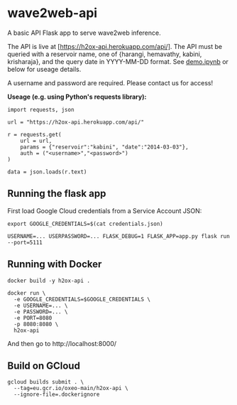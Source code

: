 # wave2web-api
A basic API Flask app to serve wave2web inference.

The API is live at [https://h2ox-api.herokuapp.com/api/]. The API must be queried with a reservoir name, one of {harangi, hemavathy, kabini, krisharaja}, and the query date in YYYY-MM-DD format. See [demo.ipynb](demo.ipynb) or below for useage details.

A username and password are required. Please contact us for access!

**Useage (e.g. using Python's requests library):**

    import requests, json

    url = "https://h2ox-api.herokuapp.com/api/"

    r = requests.get(
        url = url,
        params = {"reservoir":"kabini", "date":"2014-03-03"},
        auth = ("<username>","<password>")
    )

    data = json.loads(r.text)

## Running the flask app
First load Google Cloud credentials from a Service Account JSON:
```
export GOOGLE_CREDENTIALS=$(cat credentials.json)
```
```
USERNAME=... USERPASSWORD=... FLASK_DEBUG=1 FLASK_APP=app.py flask run --port=5111
```

## Running with Docker
```
docker build -y h2ox-api .
```

```
docker run \
  -e GOOGLE_CREDENTIALS=$GOOGLE_CREDENTIALS \
  -e USERNAME=... \
  -e PASSWORD=... \
  -e PORT=8080
  -p 8080:8080 \
  h2ox-api
```

And then go to http://localhost:8000/

## Build on GCloud
```
gcloud builds submit . \
  --tag=eu.gcr.io/oxeo-main/h2ox-api \
  --ignore-file=.dockerignore
```
